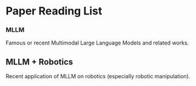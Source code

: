 # Paper Reading List



### MLLM

Famous or recent Multimodal Large Language Models and related works.      



## MLLM + Robotics

Recent application of MLLM on robotics (especially robotic manipulation).



